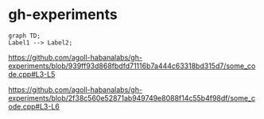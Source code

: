 # gh-experiments

```mermaid
graph TD;
Label1 --> Label2;
```

https://github.com/agoll-habanalabs/gh-experiments/blob/939ff93d868fbdfd71116b7a444c63318bd315d7/some_code.cpp#L3-L5

https://github.com/agoll-habanalabs/gh-experiments/blob/2f38c560e52871ab949749e8088f14c55b4f98df/some_code.cpp#L3-L6
